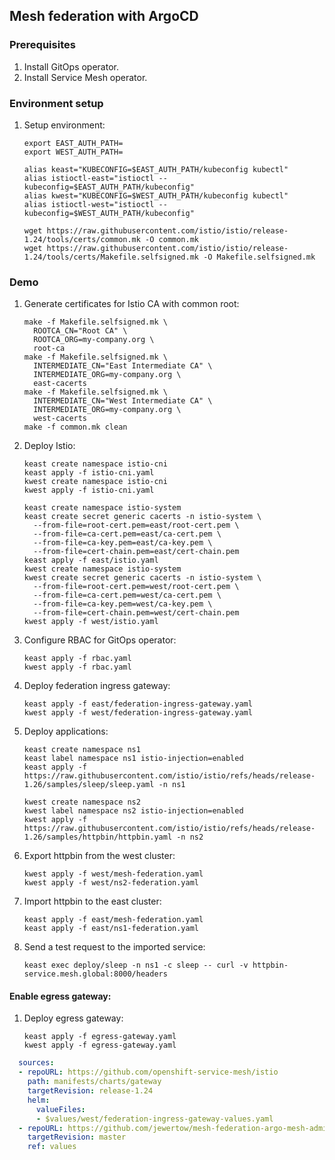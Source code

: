 ## Mesh federation with ArgoCD

### Prerequisites

1. Install GitOps operator.
2. Install Service Mesh operator.

### Environment setup

1. Setup environment:

    ```shell
    export EAST_AUTH_PATH=
    export WEST_AUTH_PATH=
    ```
    ```shell
    alias keast="KUBECONFIG=$EAST_AUTH_PATH/kubeconfig kubectl"
    alias istioctl-east="istioctl --kubeconfig=$EAST_AUTH_PATH/kubeconfig"
    alias kwest="KUBECONFIG=$WEST_AUTH_PATH/kubeconfig kubectl"
    alias istioctl-west="istioctl --kubeconfig=$WEST_AUTH_PATH/kubeconfig"
    ```
    ```shell
    wget https://raw.githubusercontent.com/istio/istio/release-1.24/tools/certs/common.mk -O common.mk
    wget https://raw.githubusercontent.com/istio/istio/release-1.24/tools/certs/Makefile.selfsigned.mk -O Makefile.selfsigned.mk
    ```

### Demo

1. Generate certificates for Istio CA with common root:

    ```shell
    make -f Makefile.selfsigned.mk \
      ROOTCA_CN="Root CA" \
      ROOTCA_ORG=my-company.org \
      root-ca
    make -f Makefile.selfsigned.mk \
      INTERMEDIATE_CN="East Intermediate CA" \
      INTERMEDIATE_ORG=my-company.org \
      east-cacerts
    make -f Makefile.selfsigned.mk \
      INTERMEDIATE_CN="West Intermediate CA" \
      INTERMEDIATE_ORG=my-company.org \
      west-cacerts
    make -f common.mk clean
    ```

1. Deploy Istio:

    ```shell
    keast create namespace istio-cni
    keast apply -f istio-cni.yaml
    kwest create namespace istio-cni
    kwest apply -f istio-cni.yaml
    ```
    ```shell
    keast create namespace istio-system
    keast create secret generic cacerts -n istio-system \
      --from-file=root-cert.pem=east/root-cert.pem \
      --from-file=ca-cert.pem=east/ca-cert.pem \
      --from-file=ca-key.pem=east/ca-key.pem \
      --from-file=cert-chain.pem=east/cert-chain.pem
    keast apply -f east/istio.yaml
    kwest create namespace istio-system
    kwest create secret generic cacerts -n istio-system \
      --from-file=root-cert.pem=west/root-cert.pem \
      --from-file=ca-cert.pem=west/ca-cert.pem \
      --from-file=ca-key.pem=west/ca-key.pem \
      --from-file=cert-chain.pem=west/cert-chain.pem
    kwest apply -f west/istio.yaml
    ```

1. Configure RBAC for GitOps operator:

    ```shell
    keast apply -f rbac.yaml
    kwest apply -f rbac.yaml
    ```

1. Deploy federation ingress gateway:

    ```shell
    keast apply -f east/federation-ingress-gateway.yaml
    kwest apply -f west/federation-ingress-gateway.yaml
    ```

1. Deploy applications:

    ```shell
    keast create namespace ns1
    keast label namespace ns1 istio-injection=enabled
    keast apply -f https://raw.githubusercontent.com/istio/istio/refs/heads/release-1.26/samples/sleep/sleep.yaml -n ns1
    ```
    ```shell
    kwest create namespace ns2
    kwest label namespace ns2 istio-injection=enabled
    kwest apply -f https://raw.githubusercontent.com/istio/istio/refs/heads/release-1.26/samples/httpbin/httpbin.yaml -n ns2
    ```

1. Export httpbin from the west cluster:

    ```shell
    kwest apply -f west/mesh-federation.yaml
    kwest apply -f west/ns2-federation.yaml
    ```

1. Import httpbin to the east cluster:

    ```shell
    keast apply -f east/mesh-federation.yaml
    keast apply -f east/ns1-federation.yaml
    ```

1. Send a test request to the imported service:

    ```shell
    keast exec deploy/sleep -n ns1 -c sleep -- curl -v httpbin-service.mesh.global:8000/headers
    ```

#### Enable egress gateway:

1. Deploy egress gateway:

    ```shell
    keast apply -f egress-gateway.yaml
    kwest apply -f egress-gateway.yaml
    ```

```yaml
  sources:
  - repoURL: https://github.com/openshift-service-mesh/istio
    path: manifests/charts/gateway
    targetRevision: release-1.24
    helm:
      valueFiles:
      - $values/west/federation-ingress-gateway-values.yaml
  - repoURL: https://github.com/jewertow/mesh-federation-argo-mesh-admin
    targetRevision: master
    ref: values
```